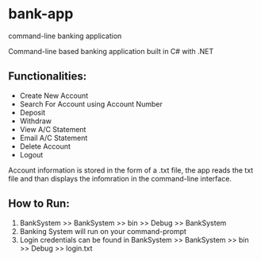 # bank-app
command-line banking application

Command-line based banking application built in C# with .NET

## Functionalities:
- Create New Account
- Search For Account using Account Number
- Deposit
- Withdraw
- View A/C Statement
- Email A/C Statement
- Delete Account
- Logout

Account information is stored in the form of a .txt file, the app reads the txt file and than displays the infomration in the command-line interface.

## How to Run:
1. BankSystem >> BankSystem >> bin >> Debug >> BankSystem
2. Banking System will run on your command-prompt
3. Login credentials can be found in BankSystem >> BankSystem >> bin >> Debug >> login.txt

